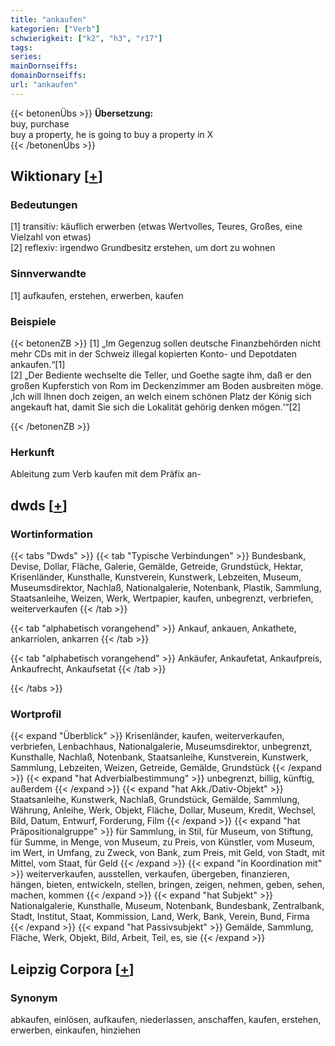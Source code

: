 ```yaml
---
title: "ankaufen"
kategorien: ["Verb"]
schwierigkeit: ["k2", "h3", "r17"]
tags:
series:
mainDornseiffs:
domainDornseiffs:
url: "ankaufen"
---
```


{{< betonenÜbs >}}
**Übersetzung:**  
buy, purchase  
buy a property, he is going to buy a property in X  
{{< /betonenÜbs >}}

## Wiktionary [[+](https://de.wiktionary.org/wiki/ankaufen)]

### Bedeutungen
[1] transitiv: käuflich erwerben (etwas Wertvolles, Teures, Großes, eine Vielzahl von etwas)  
[2] reflexiv: irgendwo Grundbesitz erstehen, um dort zu wohnen  

### Sinnverwandte
[1] aufkaufen, erstehen, erwerben, kaufen  

### Beispiele
{{< betonenZB >}}
[1] „Im Gegenzug sollen deutsche Finanzbehörden nicht mehr CDs mit in der Schweiz illegal kopierten Konto- und Depotdaten ankaufen.“[1]  
[2] „Der Bediente wechselte die Teller, und Goethe sagte ihm, daß er den großen Kupferstich von Rom im Deckenzimmer am Boden ausbreiten möge. ‚Ich will Ihnen doch zeigen, an welch einem schönen Platz der König sich angekauft hat, damit Sie sich die Lokalität gehörig denken mögen.‘“[2]  

{{< /betonenZB >}}
### Herkunft
Ableitung zum Verb kaufen mit dem Präfix an-  



## dwds [[+](https://www.dwds.de/wb/ankaufen)]

### Wortinformation
{{< tabs "Dwds" >}}
{{< tab "Typische Verbindungen" >}}
Bundesbank, Devise, Dollar, Fläche, Galerie, Gemälde, Getreide, Grundstück, Hektar, Krisenländer, Kunsthalle, Kunstverein, Kunstwerk, Lebzeiten, Museum, Museumsdirektor, Nachlaß, Nationalgalerie, Notenbank, Plastik, Sammlung, Staatsanleihe, Weizen, Werk, Wertpapier, kaufen, unbegrenzt, verbriefen, weiterverkaufen
{{< /tab >}}

{{< tab "alphabetisch vorangehend" >}}
Ankauf, ankauen, Ankathete, ankarriolen, ankarren
{{< /tab >}}

{{< tab "alphabetisch vorangehend" >}}
Ankäufer, Ankaufetat, Ankaufpreis, Ankaufrecht, Ankaufsetat
{{< /tab >}}

{{< /tabs >}}

### Wortprofil
{{< expand "Überblick" >}} Krisenländer, kaufen, weiterverkaufen, verbriefen, Lenbachhaus, Nationalgalerie, Museumsdirektor, unbegrenzt, Kunsthalle, Nachlaß, Notenbank, Staatsanleihe, Kunstverein, Kunstwerk, Sammlung, Lebzeiten, Weizen, Getreide, Gemälde, Grundstück {{< /expand >}}
{{< expand "hat Adverbialbestimmung" >}} unbegrenzt, billig, künftig, außerdem {{< /expand >}}
{{< expand "hat Akk./Dativ-Objekt" >}} Staatsanleihe, Kunstwerk, Nachlaß, Grundstück, Gemälde, Sammlung, Währung, Anleihe, Werk, Objekt, Fläche, Dollar, Museum, Kredit, Wechsel, Bild, Datum, Entwurf, Forderung, Film {{< /expand >}}
{{< expand "hat Präpositionalgruppe" >}} für Sammlung, in Stil, für Museum, von Stiftung, für Summe, in Menge, von Museum, zu Preis, von Künstler, vom Museum, im Wert, in Umfang, zu Zweck, von Bank, zum Preis, mit Geld, von Stadt, mit Mittel, vom Staat, für Geld {{< /expand >}}
{{< expand "in Koordination mit" >}} weiterverkaufen, ausstellen, verkaufen, übergeben, finanzieren, hängen, bieten, entwickeln, stellen, bringen, zeigen, nehmen, geben, sehen, machen, kommen {{< /expand >}}
{{< expand "hat Subjekt" >}} Nationalgalerie, Kunsthalle, Museum, Notenbank, Bundesbank, Zentralbank, Stadt, Institut, Staat, Kommission, Land, Werk, Bank, Verein, Bund, Firma {{< /expand >}}
{{< expand "hat Passivsubjekt" >}} Gemälde, Sammlung, Fläche, Werk, Objekt, Bild, Arbeit, Teil, es, sie {{< /expand >}}

## Leipzig Corpora [[+](https://corpora.uni-leipzig.de/en/res?word=ankaufen&corpusId=deu_newscrawl-public_2018)]


### Synonym
abkaufen, einlösen, aufkaufen, niederlassen, anschaffen, kaufen, erstehen, erwerben, einkaufen, hinziehen

